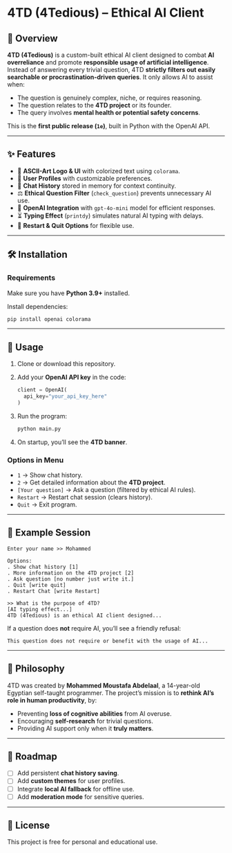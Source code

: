 # 4TD (4Tedious) – Ethical AI Client

## 📌 Overview

**4TD (4Tedious)** is a custom-built ethical AI client designed to combat **AI overreliance** and promote **responsible usage of artificial intelligence**.
Instead of answering every trivial question, 4TD **strictly filters out easily searchable or procrastination-driven queries**. It only allows AI to assist when:

* The question is genuinely complex, niche, or requires reasoning.
* The question relates to the **4TD project** or its founder.
* The query involves **mental health or potential safety concerns**.

This is the **first public release (`1e`)**, built in Python with the OpenAI API.

---

## ✨ Features

* 🎨 **ASCII-Art Logo & UI** with colorized text using `colorama`.
* 📖 **User Profiles** with customizable preferences.
* 📜 **Chat History** stored in memory for context continuity.
* ⚖️ **Ethical Question Filter** (`check_question`) prevents unnecessary AI use.
* 🤖 **OpenAI Integration** with `gpt-4o-mini` model for efficient responses.
* ⏳ **Typing Effect** (`printdy`) simulates natural AI typing with delays.
* 🔄 **Restart & Quit Options** for flexible use.

---

## 🛠️ Installation

### Requirements

Make sure you have **Python 3.9+** installed.

Install dependencies:

```bash
pip install openai colorama
```

---

## 🚀 Usage

1. Clone or download this repository.
2. Add your **OpenAI API key** in the code:

   ```python
   client = OpenAI(
     api_key="your_api_key_here"
   )
   ```
3. Run the program:

   ```bash
   python main.py
   ```
4. On startup, you’ll see the **4TD banner**.

### Options in Menu

* `1` → Show chat history.
* `2` → Get detailed information about the **4TD project**.
* `[Your question]` → Ask a question (filtered by ethical AI rules).
* `Restart` → Restart chat session (clears history).
* `Quit` → Exit program.

---

## 📖 Example Session

```
Enter your name >> Mohammed  

Options:
. Show chat history [1]
. More information on the 4TD project [2]
. Ask question [no number just write it.]
. Quit [write quit]
. Restart Chat [write Restart]

>> What is the purpose of 4TD?
[AI typing effect...]
4TD (4Tedious) is an ethical AI client designed...
```

If a question does **not** require AI, you’ll see a friendly refusal:

```
This question does not require or benefit with the usage of AI...
```

---

## 🧠 Philosophy

4TD was created by **Mohammed Moustafa Abdelaal**, a 14-year-old Egyptian self-taught programmer.
The project’s mission is to **rethink AI’s role in human productivity**, by:

* Preventing **loss of cognitive abilities** from AI overuse.
* Encouraging **self-research** for trivial questions.
* Providing AI support only when it **truly matters**.

---

## 🔮 Roadmap

* [ ] Add persistent **chat history saving**.
* [ ] Add **custom themes** for user profiles.
* [ ] Integrate **local AI fallback** for offline use.
* [ ] Add **moderation mode** for sensitive queries.

---

## 📜 License

This project is free for personal and educational use.

